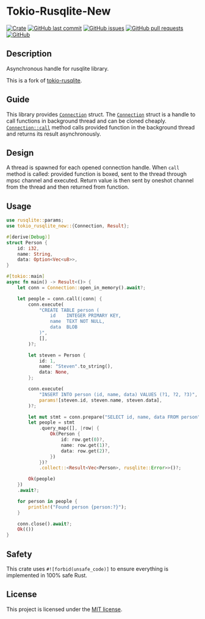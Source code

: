 # Tokio-Rusqlite-New

[![Crate](https://img.shields.io/crates/v/tokio-rusqlite-new.svg)](https://crates.io/crates/tokio-rusqlite-new)
[![GitHub last commit](https://img.shields.io/github/last-commit/xuxiaocheng0201/tokio-rusqlite)](https://github.com/xuxiaocheng0201/tokio-rusqlite/commits/master)
[![GitHub issues](https://img.shields.io/github/issues-raw/xuxiaocheng0201/tokio-rusqlite)](https://github.com/xuxiaocheng0201/tokio-rusqlite/issues)
[![GitHub pull requests](https://img.shields.io/github/issues-pr/xuxiaocheng0201/tokio-rusqlite)](https://github.com/xuxiaocheng0201/tokio-rusqlite/pulls)
[![GitHub](https://img.shields.io/github/license/xuxiaocheng0201/tokio-rusqlite)](https://github.com/xuxiaocheng0201/tokio-rusqlite/blob/master/LICENSE)

## Description

Asynchronous handle for rusqlite library.

This is a fork of [tokio-rusqlite](https://github.com/programatik29/tokio-rusqlite).

## Guide

This library provides [`Connection`] struct.
The [`Connection`] struct is a handle to call functions in background thread and can be cloned cheaply.
[`Connection::call`] method calls provided function in the background thread and returns its result asynchronously.

[`Connection`]: https://docs.rs/tokio-rusqlite-new/latest/tokio_rusqlite_new/struct.Connection.html
[`Connection::call`]: https://docs.rs/tokio-rusqlite-new/latest/tokio_rusqlite_new/struct.Connection.html#method.call

## Design

A thread is spawned for each opened connection handle. When `call` method
is called: provided function is boxed, sent to the thread through mpsc
channel and executed. Return value is then sent by oneshot channel from
the thread and then returned from function.

## Usage

```rust
use rusqlite::params;
use tokio_rusqlite_new::{Connection, Result};

#[derive(Debug)]
struct Person {
    id: i32,
    name: String,
    data: Option<Vec<u8>>,
}

#[tokio::main]
async fn main() -> Result<()> {
    let conn = Connection::open_in_memory().await?;

    let people = conn.call(|conn| {
        conn.execute(
            "CREATE TABLE person (
                id    INTEGER PRIMARY KEY,
                name  TEXT NOT NULL,
                data  BLOB
            )",
            [],
        )?;

        let steven = Person {
            id: 1,
            name: "Steven".to_string(),
            data: None,
        };

        conn.execute(
            "INSERT INTO person (id, name, data) VALUES (?1, ?2, ?3)",
            params![steven.id, steven.name, steven.data],
        )?;

        let mut stmt = conn.prepare("SELECT id, name, data FROM person")?;
        let people = stmt
            .query_map([], |row| {
                Ok(Person {
                    id: row.get(0)?,
                    name: row.get(1)?,
                    data: row.get(2)?,
                })
            })?
            .collect::<Result<Vec<Person>, rusqlite::Error>>()?;

        Ok(people)
    })
    .await?;

    for person in people {
        println!("Found person {person:?}");
    }

    conn.close().await?;
    Ok(())
}
```

## Safety

This crate uses `#![forbid(unsafe_code)]` to ensure everything is implemented in 100% safe Rust.

## License

This project is licensed under the [MIT license](./LICENSE).
